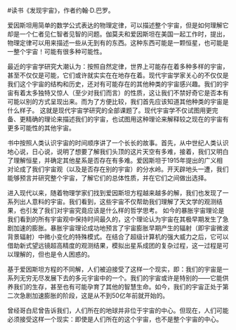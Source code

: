 \#读书《发现宇宙》，作者约翰·D.巴罗。

爱因斯坦用简单的数学公式表达的物理定律，可以描述整个宇宙，但是如何理解它却是一个仁者见仁智者见智的问题。伽莫夫和爱因斯坦在美国一起工作时，提出，物理定律可以用来描述一些从无到有的东西。这种东西可能是一颗恒星，也可能是一整个宇宙！可能有很多种可能性。

最近的宇宙学研究大潮认为：按照自然定律，世界上可能存在着多种多样的宇宙，甚至不仅仅是可能，它们或许就实实在在地存在着。现代宇宙学家关心的不仅仅是我们这个宇宙的结构和历史，还对有可能存在的其他种类的宇宙感兴趣。我们的宇宙有着太多独特又惊人（至少对我们而言）的性质，这让我们不禁好奇它是否本有可能以别的方式呈现出来。而为了方便比较，我们首先应该知道其他种类的宇宙是什么样子。 这就是现代宇宙学研究的全部课题了。现代宇宙学不仅试图用更完备、更精确的理论来描述我们的宇宙，也试图用这种理论来解释较之现在的宇宙有更多可能性的其他宇宙。

书中按照人类认识宇宙的时间顺序讲了一个长长的故事。首先，从中世纪人类认识地心说，日心说，说明了想要了解我们头顶的这片天空有多难，接着，我们又明白了理解恒星，并确定其他星系是否存在有多难。爱因斯坦于1915年提出的广义相对论成了我们宇宙观（以及是否存在别的宇宙）的分水岭。开天辟地头一遭，我们能够预言并研究整个宇宙，了解它们的总体性质，并在它们之间做出选择。

进入现代以来，随着物理学家们找到爱因斯坦方程越来越多的解，我们也发现了一系列出人意料的宇宙。我们看到，这些宇宙不仅帮助我们理解了天文学的观测结果，也引发了我们对宇宙究竟应该是什么样的哲学思考。 如今的暴胀宇宙理论是我们看到的所有宇宙观中保持时间最久的，这个理论认为宇宙在其极早期发生了急剧加速的膨胀。暴胀宇宙理论成功地预言了宇宙膨胀早期产生的辐射（即宇宙微波背景辐射）中微小变化的特殊模式。在结合了超级计算机的强大威力之后，它可以借助新式望远镜超高精度的观测结果，模拟出星系成团的复杂过程，这一过程是可以理解的，但也是令人困惑的。 

基于爱因斯坦方程的不同解，人们被迫接受了这样一个现实，即：我们的宇宙是一系列无穷无尽发展下去的多元宇宙中的一个。我们的宇宙或许是特别的——它能供养我们的生存，甚至也有可能孕育了其他的智慧生命。如今，我们的宇宙正处于第二次急剧加速膨胀的阶段，这是从不到50亿年前就开始的。 

曾经哥白尼曾告诉我们，人们所在的地球并非位于宇宙的中心。但现在，人们可能必须接受这样一个现实：即使是人们所在的这个宇宙，也不是整个宇宙的中心。